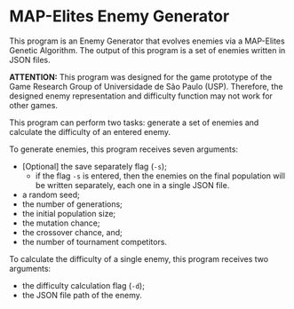 # MAP-Elites Enemy Generator

This program is an Enemy Generator that evolves enemies via a MAP-Elites Genetic
Algorithm.
The output of this program is a set of enemies written in JSON files.

**ATTENTION:**
This program was designed for the game prototype of the Game Research Group of
Universidade de São Paulo (USP).
Therefore, the designed enemy representation and difficulty function may not
work for other games.

This program can perform two tasks: generate a set of enemies and calculate
the difficulty of an entered enemy.

To generate enemies, this program receives seven arguments:
- [Optional] the save separately flag (`-s`);
  * if the flag `-s` is entered,  then the enemies on the final population
    will be written separately, each one in a single JSON file.
- a random seed;
- the number of generations;
- the initial population size;
- the mutation chance;
- the crossover chance, and;
- the number of tournament competitors.

To calculate the difficulty of a single enemy, this program receives two
arguments:
- the difficulty calculation flag (`-d`);
- the JSON file path of the enemy.
